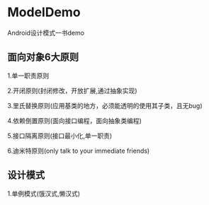 # ModelDemo
Android设计模式一书demo

## 面向对象6大原则
1.单一职责原则

2.开闭原则(封闭修改，开放扩展,通过抽象实现)

3.里氏替换原则(应用基类的地方，必须能透明的使用其子类，且无bug)

4.依赖倒置原则(面向接口编程，面向抽象类编程)

5.接口隔离原则(接口最小化,单一职责)

6.迪米特原则(only talk to your immediate friends)

## 设计模式
1.单例模式(饿汉式,懒汉式)
